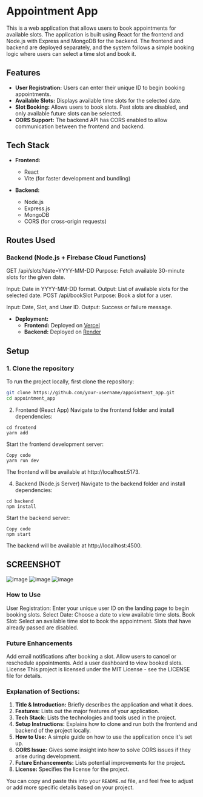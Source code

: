 # Appointment App

This is a web application that allows users to book appointments for available slots. The application is built using React for the frontend and Node.js with Express and MongoDB for the backend. The frontend and backend are deployed separately, and the system follows a simple booking logic where users can select a time slot and book it.

## Features

- **User Registration:** Users can enter their unique ID to begin booking appointments.
- **Available Slots:** Displays available time slots for the selected date.
- **Slot Booking:** Allows users to book slots. Past slots are disabled, and only available future slots can be selected.
- **CORS Support:** The backend API has CORS enabled to allow communication between the frontend and backend.

## Tech Stack

- **Frontend:**
  - React
  - Vite (for faster development and bundling)

  
- **Backend:**
  - Node.js
  - Express.js
  - MongoDB
  - CORS (for cross-origin requests)

## Routes Used
### Backend (Node.js + Firebase Cloud Functions)
GET /api/slots?date=YYYY-MM-DD
Purpose: Fetch available 30-minute slots for the given date.

Input: Date in YYYY-MM-DD format.
Output: List of available slots for the selected date.
POST /api/bookSlot
Purpose: Book a slot for a user.

Input: Date, Slot, and User ID.
Output: Success or failure message.

- **Deployment:**
  - **Frontend:** Deployed on [Vercel](https://appointment-app-cncx.vercel.app/)
  - **Backend:** Deployed on [Render](https://appointment-app-imai.onrender.com/)

## Setup

### 1. Clone the repository
To run the project locally, first clone the repository:

```bash
git clone https://github.com/your-username/appointment_app.git
cd appointment_app
```
2. Frontend (React App)
Navigate to the frontend folder and install dependencies:
```
cd frontend
yarn add
```
Start the frontend development server:
```
Copy code
yarn run dev
```
The frontend will be available at http://localhost:5173.

4. Backend (Node.js Server)
Navigate to the backend folder and install dependencies:
```
cd backend
npm install
```
Start the backend server:
```
Copy code
npm start
```
The backend will be available at http://localhost:4500.

## SCREENSHOT

![image](https://github.com/user-attachments/assets/3ce5e3e8-8e22-4174-b242-e037d7b6d6fd) ![image](https://github.com/user-attachments/assets/87200c3c-dfe4-4add-ba30-e28fa96d01dc)
![image](https://github.com/user-attachments/assets/62e5cc86-2e3a-4f96-9fe6-7a087a8b1056)




### How to Use
User Registration: Enter your unique user ID on the landing page to begin booking slots.
Select Date: Choose a date to view available time slots.
Book Slot: Select an available time slot to book the appointment. Slots that have already passed are disabled.

### Future Enhancements
Add email notifications after booking a slot.
Allow users to cancel or reschedule appointments.
Add a user dashboard to view booked slots.
License
This project is licensed under the MIT License - see the LICENSE file for details.


### Explanation of Sections:

1. **Title & Introduction:** Briefly describes the application and what it does.
2. **Features:** Lists out the major features of your application.
3. **Tech Stack:** Lists the technologies and tools used in the project.
4. **Setup Instructions:** Explains how to clone and run both the frontend and backend of the project locally.
5. **How to Use:** A simple guide on how to use the application once it's set up.
6. **CORS Issue:** Gives some insight into how to solve CORS issues if they arise during development.
7. **Future Enhancements:** Lists potential improvements for the project.
8. **License:** Specifies the license for the project.

You can copy and paste this into your `README.md` file, and feel free to adjust or add more specific details based on your project.
